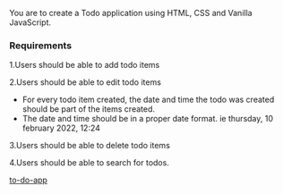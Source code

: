 

You are to create a Todo application using HTML, CSS and Vanilla JavaScript. 

### Requirements 

1.Users should be able to add todo items

2.Users should be able to edit todo items

- For every todo item created, the date and time the todo was created should be part of the items created.
- The date and time should be in a proper date format. ie thursday, 10 february 2022, 12:24

3.Users should be able to delete todo items

4.Users should be able to search for todos.



[to-do-app](https://devgirl-todoapp-77e9c6.netlify.app)


